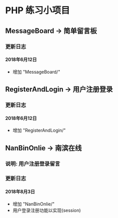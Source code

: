 # PHP 练习小项目

## **MessageBoard -> 简单留言板**
### 更新日志
#### 2018年6月12日
 - 增加 "MessageBoard/"

## **RegisterAndLogin -> 用户注册登录**
### 更新日志
#### 2018年6月12日
 - 增加 "RegisterAndLogin/"

## **NanBinOnlie -> 南滨在线**
### 说明: 用户注册登录留言
### 更新日志
#### 2018年8月3日
 - 增加 "NanBinOnlie/"
 - 用户登录注册功能以实现(session)
